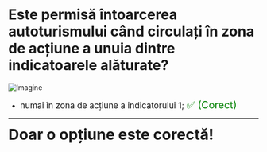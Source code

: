 # Este permisă întoarcerea autoturismului când circulați în zona de acțiune a unuia dintre indicatoarele alăturate?

![Imagine](https://www.arr-atestate.ro/upload/img/questions/img/este-permisa-intoarcerea-autoturismului-cand-circulati-in-zona-de-actiune-a-unuia-dintre-indicatoarele-alaturate.jpg)

- <span style="font-size: larger;">numai în zona de acțiune a indicatorului 1; <span style="color: green; font-size: larger;">✅ (Corect)</span></span>

---

<span style="font-size: 30px; font-weight: bold;">**Doar o opțiune este corectă!**</span>